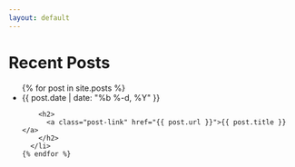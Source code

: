 ```yaml
---
layout: default
---
```

<div class="section article">
<div class="inner">
<div class="section-content no-header">

<div class="post-content">
  <h1>Recent Posts</h1>
  <ul class="post-list">
    {% for post in site.posts %}
      <li>
        <span class="post-meta">{{ post.date | date: "%b %-d, %Y" }}</span>

        <h2>
          <a class="post-link" href="{{ post.url }}">{{ post.title }}</a>
        </h2>
      </li>
    {% endfor %}
  </ul>
</div>

</div><!--  / .section-content /  -->
</div><!--  / .inner /  -->
</div><!--  / .article /  -->